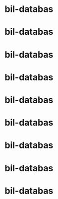 # bil-databas
# bil-databas
# bil-databas
# bil-databas
# bil-databas
# bil-databas
# bil-databas
# bil-databas
# bil-databas
